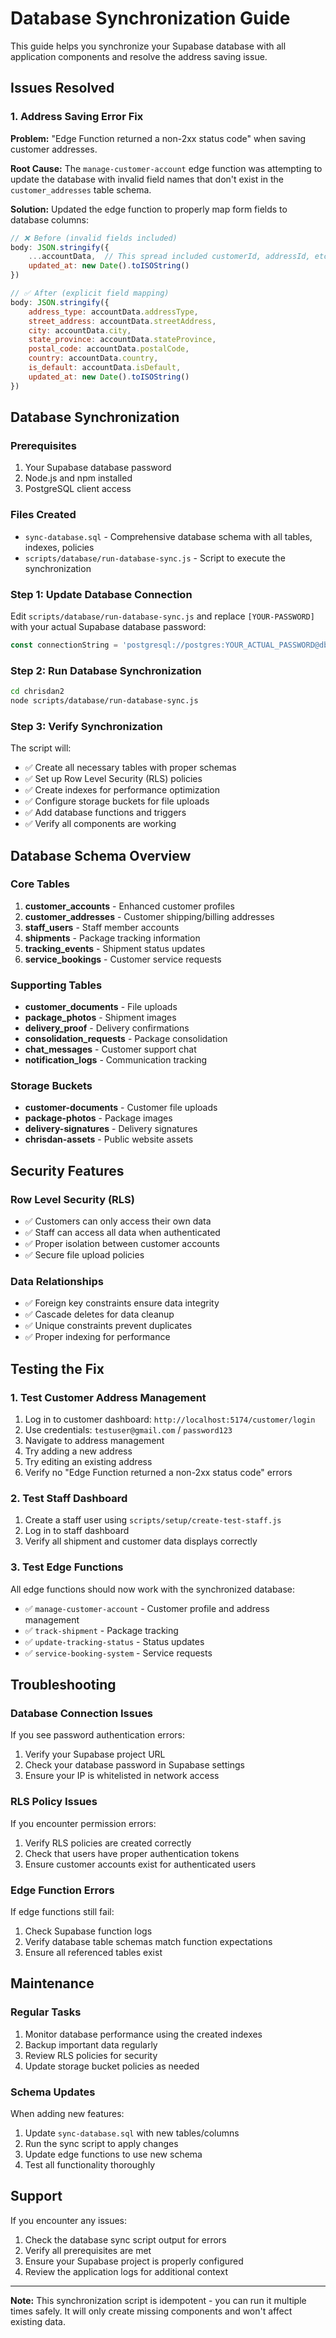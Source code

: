 # Database Synchronization Guide

This guide helps you synchronize your Supabase database with all application components and resolve the address saving issue.

## Issues Resolved

### 1. Address Saving Error Fix
**Problem:** "Edge Function returned a non-2xx status code" when saving customer addresses.

**Root Cause:** The `manage-customer-account` edge function was attempting to update the database with invalid field names that don't exist in the `customer_addresses` table schema.

**Solution:** Updated the edge function to properly map form fields to database columns:

```javascript
// ❌ Before (invalid fields included)
body: JSON.stringify({
    ...accountData,  // This spread included customerId, addressId, etc.
    updated_at: new Date().toISOString()
})

// ✅ After (explicit field mapping)
body: JSON.stringify({
    address_type: accountData.addressType,
    street_address: accountData.streetAddress,
    city: accountData.city,
    state_province: accountData.stateProvince,
    postal_code: accountData.postalCode,
    country: accountData.country,
    is_default: accountData.isDefault,
    updated_at: new Date().toISOString()
})
```

## Database Synchronization

### Prerequisites
1. Your Supabase database password
2. Node.js and npm installed
3. PostgreSQL client access

### Files Created
- `sync-database.sql` - Comprehensive database schema with all tables, indexes, policies
- `scripts/database/run-database-sync.js` - Script to execute the synchronization

### Step 1: Update Database Connection
Edit `scripts/database/run-database-sync.js` and replace `[YOUR-PASSWORD]` with your actual Supabase database password:

```javascript
const connectionString = 'postgresql://postgres:YOUR_ACTUAL_PASSWORD@db.yddnvrvlgzoqjuazryht.supabase.co:5432/postgres'
```

### Step 2: Run Database Synchronization
```bash
cd chrisdan2
node scripts/database/run-database-sync.js
```

### Step 3: Verify Synchronization
The script will:
- ✅ Create all necessary tables with proper schemas
- ✅ Set up Row Level Security (RLS) policies
- ✅ Create indexes for performance optimization
- ✅ Configure storage buckets for file uploads
- ✅ Add database functions and triggers
- ✅ Verify all components are working

## Database Schema Overview

### Core Tables
1. **customer_accounts** - Enhanced customer profiles
2. **customer_addresses** - Customer shipping/billing addresses
3. **staff_users** - Staff member accounts
4. **shipments** - Package tracking information
5. **tracking_events** - Shipment status updates
6. **service_bookings** - Customer service requests

### Supporting Tables
- **customer_documents** - File uploads
- **package_photos** - Shipment images
- **delivery_proof** - Delivery confirmations
- **consolidation_requests** - Package consolidation
- **chat_messages** - Customer support chat
- **notification_logs** - Communication tracking

### Storage Buckets
- **customer-documents** - Customer file uploads
- **package-photos** - Package images
- **delivery-signatures** - Delivery signatures
- **chrisdan-assets** - Public website assets

## Security Features

### Row Level Security (RLS)
- ✅ Customers can only access their own data
- ✅ Staff can access all data when authenticated
- ✅ Proper isolation between customer accounts
- ✅ Secure file upload policies

### Data Relationships
- ✅ Foreign key constraints ensure data integrity
- ✅ Cascade deletes for data cleanup
- ✅ Unique constraints prevent duplicates
- ✅ Proper indexing for performance

## Testing the Fix

### 1. Test Customer Address Management
1. Log in to customer dashboard: `http://localhost:5174/customer/login`
2. Use credentials: `testuser@gmail.com` / `password123`
3. Navigate to address management
4. Try adding a new address
5. Try editing an existing address
6. Verify no "Edge Function returned a non-2xx status code" errors

### 2. Test Staff Dashboard
1. Create a staff user using `scripts/setup/create-test-staff.js`
2. Log in to staff dashboard
3. Verify all shipment and customer data displays correctly

### 3. Test Edge Functions
All edge functions should now work with the synchronized database:
- ✅ `manage-customer-account` - Customer profile and address management
- ✅ `track-shipment` - Package tracking
- ✅ `update-tracking-status` - Status updates
- ✅ `service-booking-system` - Service requests

## Troubleshooting

### Database Connection Issues
If you see password authentication errors:
1. Verify your Supabase project URL
2. Check your database password in Supabase settings
3. Ensure your IP is whitelisted in network access

### RLS Policy Issues
If you encounter permission errors:
1. Verify RLS policies are created correctly
2. Check that users have proper authentication tokens
3. Ensure customer accounts exist for authenticated users

### Edge Function Errors
If edge functions still fail:
1. Check Supabase function logs
2. Verify database table schemas match function expectations
3. Ensure all referenced tables exist

## Maintenance

### Regular Tasks
1. Monitor database performance using the created indexes
2. Backup important data regularly
3. Review RLS policies for security
4. Update storage bucket policies as needed

### Schema Updates
When adding new features:
1. Update `sync-database.sql` with new tables/columns
2. Run the sync script to apply changes
3. Update edge functions to use new schema
4. Test all functionality thoroughly

## Support

If you encounter any issues:
1. Check the database sync script output for errors
2. Verify all prerequisites are met
3. Ensure your Supabase project is properly configured
4. Review the application logs for additional context

---

**Note:** This synchronization script is idempotent - you can run it multiple times safely. It will only create missing components and won't affect existing data.
